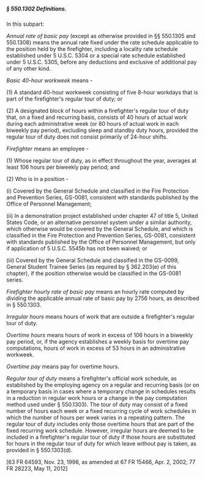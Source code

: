 ##### § 550.1302 Definitions. #####

In this subpart:

*Annual rate of basic pay* (except as otherwise provided in §§ 550.1305 and 550.1308) means the annual rate fixed under the rate schedule applicable to the position held by the firefighter, including a locality rate schedule established under 5 U.S.C. 5304 or a special rate schedule established under 5 U.S.C. 5305, before any deductions and exclusive of additional pay of any other kind.

*Basic 40-hour workweek* means -

(1) A standard 40-hour workweek consisting of five 8-hour workdays that is part of the firefighter's regular tour of duty; or

(2) A designated block of hours within a firefighter's regular tour of duty that, on a fixed and recurring basis, consists of 40 hours of actual work during each administrative week (or 80 hours of actual work in each biweekly pay period), excluding sleep and standby duty hours, provided the regular tour of duty does not consist primarily of 24-hour shifts.

*Firefighter* means an employee -

(1) Whose regular tour of duty, as in effect throughout the year, averages at least 106 hours per biweekly pay period; and

(2) Who is in a position -

(i) Covered by the General Schedule and classified in the Fire Protection and Prevention Series, GS-0081, consistent with standards published by the Office of Personnel Management;

(ii) In a demonstration project established under chapter 47 of title 5, United States Code, or an alternative personnel system under a similar authority, which otherwise would be covered by the General Schedule, and which is classified in the Fire Protection and Prevention Series, GS-0081, consistent with standards published by the Office of Personnel Management, but only if application of 5 U.S.C. 5545b has not been waived; or

(iii) Covered by the General Schedule and classified in the GS-0099, General Student Trainee Series (as required by § 362.203(e) of this chapter), if the position otherwise would be classified in the GS-0081 series.

*Firefighter hourly rate of basic pay* means an hourly rate computed by dividing the applicable annual rate of basic pay by 2756 hours, as described in § 550.1303.

*Irregular hours* means hours of work that are outside a firefighter's regular tour of duty.

*Overtime hours* means hours of work in excess of 106 hours in a biweekly pay period, or, if the agency establishes a weekly basis for overtime pay computations, hours of work in excess of 53 hours in an administrative workweek.

*Overtime pay* means pay for overtime hours.

*Regular tour of duty* means a firefighter's official work schedule, as established by the employing agency on a regular and recurring basis (or on a temporary basis in cases where a temporary change in schedules results in a reduction in regular work hours or a change in the pay computation method used under § 550.1303). The tour of duty may consist of a fixed number of hours each week or a fixed recurring cycle of work schedules in which the number of hours per week varies in a repeating pattern. The regular tour of duty includes only those overtime hours that are part of the fixed recurring work schedule. However, irregular hours are deemed to be included in a firefighter's regular tour of duty if those hours are substituted for hours in the regular tour of duty for which leave without pay is taken, as provided in § 550.1303(d).

[63 FR 64593, Nov. 23, 1998, as amended at 67 FR 15466, Apr. 2, 2002; 77 FR 28223, May 11, 2012]